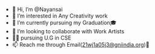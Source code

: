 - 👋 Hi, I’m @Nayansai
- 👀 I’m interested in Any Creativity work
- 🌱 I’m currently pursuing my Graduation🎓 
- 🤝 I’m looking to collaborate with Work Artists
- 🧑‍💻 pursuing U.G in CSE
- 📫 Reach me through Email(21wj1a05j3@gniindia.org)📧 

<!---
Nayansai/Nayansai is a ✨ special ✨ repository because its `README.md` (this file) appears on your GitHub profile.
You can click the Preview link to take a look at your changes.
--->
